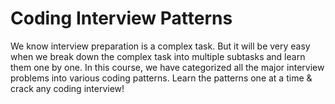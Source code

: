 # Coding Interview Patterns

We know interview preparation is a complex task. But it will be very easy when we break down the complex task into
multiple subtasks and learn them one by one. In this course, we have categorized all the major interview problems into
various coding patterns. Learn the patterns one at a time & crack any coding interview!